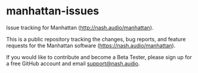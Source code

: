 # manhattan-issues
Issue tracking for Manhattan (http://nash.audio/manhattan).

This is a public repository tracking the changes, bug reports, and feature requests for the Manhattan software (https://nash.audio/manhattan).

If you would like to contribute and become a Beta Tester, please sign up for a free GitHub account and email support@nash.audio.
